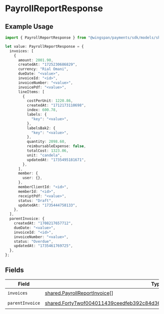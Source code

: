 # PayrollReportResponse

## Example Usage

```typescript
import { PayrollReportResponse } from "@wingspan/payments/sdk/models/shared";

let value: PayrollReportResponse = {
  invoices: [
    {
      amount: 2001.90,
      createdAt: "1725230686829",
      currency: "Rial Omani",
      dueDate: "<value>",
      invoiceId: "<id>",
      invoiceNumber: "<value>",
      invoicePdf: "<value>",
      lineItems: [
        {
          costPerUnit: 1220.86,
          createdAt: "1712173110698",
          index: 600.78,
          labels: {
            "key": "<value>",
          },
          labelsBak2: {
            "key": "<value>",
          },
          quantity: 2098.60,
          reimbursableExpense: false,
          totalCost: 1323.06,
          unit: "candela",
          updatedAt: "1735495181671",
        },
      ],
      member: {
        user: {},
      },
      memberClientId: "<id>",
      memberId: "<id>",
      receiptPdf: "<value>",
      status: "Draft",
      updatedAt: "1735444758133",
    },
  ],
  parentInvoice: {
    createdAt: "1708217657712",
    dueDate: "<value>",
    invoiceId: "<id>",
    invoiceNumber: "<value>",
    status: "Overdue",
    updatedAt: "1735461769725",
  },
};
```

## Fields

| Field                                                                                                                                                                                 | Type                                                                                                                                                                                  | Required                                                                                                                                                                              | Description                                                                                                                                                                           |
| ------------------------------------------------------------------------------------------------------------------------------------------------------------------------------------- | ------------------------------------------------------------------------------------------------------------------------------------------------------------------------------------- | ------------------------------------------------------------------------------------------------------------------------------------------------------------------------------------- | ------------------------------------------------------------------------------------------------------------------------------------------------------------------------------------- |
| `invoices`                                                                                                                                                                            | [shared.PayrollReportInvoice](../../../sdk/models/shared/payrollreportinvoice.md)[]                                                                                                   | :heavy_check_mark:                                                                                                                                                                    | N/A                                                                                                                                                                                   |
| `parentInvoice`                                                                                                                                                                       | [shared.FortyTwof004011439ceedfeb392c84d36ad40443a5a0446d1efa02369c56e930a1c07](../../../sdk/models/shared/fortytwof004011439ceedfeb392c84d36ad40443a5a0446d1efa02369c56e930a1c07.md) | :heavy_check_mark:                                                                                                                                                                    | N/A                                                                                                                                                                                   |